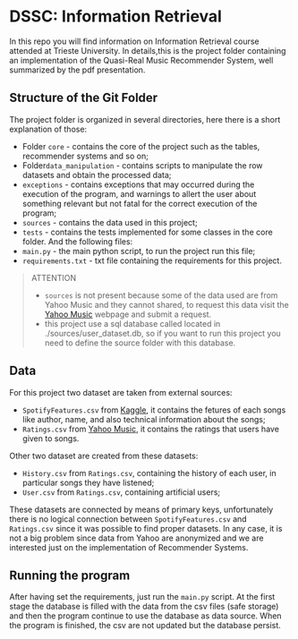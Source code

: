 # DSSC: Information Retrieval
In this repo you will find information on Information Retrieval course attended at Trieste University. In details,this is the project folder containing an implementation of the Quasi-Real Music Recommender System, well summarized by the pdf presentation.


## Structure of the Git Folder
The project folder is organized in several directories, here there is a short explanation of those:
- Folder `core` - contains the core of the project such as the tables, recommender systems and so on;
- Folder`data_manipulation` - contains scripts to manipulate the row datasets and obtain the processed data;
- `exceptions` - contains exceptions that may occurred during the execution of the program, and warnings to allert the user about something relevant but not fatal for the correct execution of the program;
- `sources` - contains the data used in this project;
- `tests` - contains the tests implemented for some classes in the core folder.
And the following files:
- `main.py` - the main python script, to run the project run this file;
- `requirements.txt` - txt file containing the requirements for this project.

> ATTENTION
> 
> - `sources` is not present because some of the data used are from Yahoo Music and they cannot shared,
> to request this data visit the [Yahoo Music](https://webscope.sandbox.yahoo.com/catalog.php?datatype=r&guccounter=1&guce_referrer=aHR0cHM6Ly9naXRodWIuY29tL2Nhc2VyZWMvRGF0YXNldHMtZm9yLVJlY29tbWVuZGVyLVN5c3RlbXM&guce_referrer_sig=AQAAAN7Rd9jwCX7K1RAoHy0O-E4Y0cUUn8QcWM0yc7VjxbnRtRONGrG52TDRggfsMBvPjpANTkyOo1tzLtourTvc5PBpNETew-JPPnTLovfgtNmZnQ4ZO0L0T4YoofnxKE5J_Pxho1j413SRUfNNsTxVcgewZbdR45h19YdaatKjRvB6) webpage and submit a request.
> - this project use a sql database called located in ./sources/user_dataset.db, so if you want to run this project you need to define the source folder with this database.

## Data
For this project two dataset are taken from external sources:
- `SpotifyFeatures.csv` from [Kaggle](https://www.kaggle.com/zaheenhamidani/ultimate-spotify-tracks-db), it contains the fetures of each songs like author, name, and also technical information about the songs;
- `Ratings.csv` from [Yahoo Music](https://webscope.sandbox.yahoo.com/catalog.php?datatype=r&guccounter=1&guce_referrer=aHR0cHM6Ly9naXRodWIuY29tL2Nhc2VyZWMvRGF0YXNldHMtZm9yLVJlY29tbWVuZGVyLVN5c3RlbXM&guce_referrer_sig=AQAAAN7Rd9jwCX7K1RAoHy0O-E4Y0cUUn8QcWM0yc7VjxbnRtRONGrG52TDRggfsMBvPjpANTkyOo1tzLtourTvc5PBpNETew-JPPnTLovfgtNmZnQ4ZO0L0T4YoofnxKE5J_Pxho1j413SRUfNNsTxVcgewZbdR45h19YdaatKjRvB6), it contains the ratings that users have given to songs.

Other two dataset are created from these datasets:
- `History.csv` from `Ratings.csv`, containing the history of each user, in particular songs they have listened;
- `User.csv` from `Ratings.csv`, containing artificial users;

These datasets are connected by means of primary keys, unfortunately there is no logical connection between `SpotifyFeatures.csv` and `Ratings.csv` since it was possible to find proper datasets.
In any case, it is not a big problem since data from Yahoo are anonymized and we are interested just on the implementation of Recommender Systems.

## Running the program
After having set the requirements, just run the `main.py` script. At the first stage the database is filled with the data from the csv files (safe storage) and then the program continue to use the database as data source.
When the program is finished, the csv are not updated but the database persist.